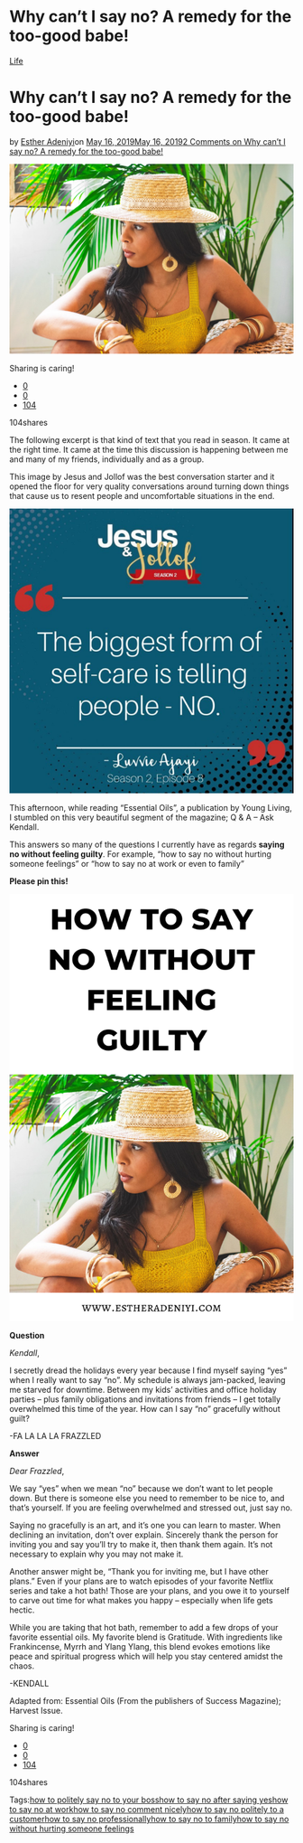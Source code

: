 # Why can’t I say no? A remedy for the too-good babe!

[Life](https://estheradeniyi.com/category/life/)
# Why can&#x2019;t I say no? A remedy for the too-good babe!

by [Esther Adeniyi](https://estheradeniyi.com/author/esther-adeniyi/)on [May 16, 2019May 16, 2019](https://estheradeniyi.com/why-cant-i-say-no-a-remedy-for-the-too-good-babe/)[2 Comments on Why can&#x2019;t I say no? A remedy for the too-good babe!](https://estheradeniyi.com/why-cant-i-say-no-a-remedy-for-the-too-good-babe/#comments)

![](images\why-cant-I-say-no.jpeg)

Sharing is caring!

- [0](https://www.facebook.com/sharer/sharer.php?u=https%3A%2F%2Festheradeniyi.com%2Fwhy-cant-i-say-no-a-remedy-for-the-too-good-babe%2F&amp;t=Why%20can%27t%20I%20say%20no%3F%20A%20remedy%20for%20the%20too-good%20babe%21)
- [0](https://twitter.com/intent/tweet?text=Why%20can%27t%20I%20say%20no%3F%20A%20remedy%20for%20the%20too-good%20babe%21&amp;url=https%3A%2F%2Festheradeniyi.com%2Fwhy-cant-i-say-no-a-remedy-for-the-too-good-babe%2F)
- [104](#)

104shares

The following excerpt is that kind of text that you read in season. It came at the right time. It came at the time this discussion is happening between me and many of my friends, individually and as a group.

This image by Jesus and Jollof was the best conversation starter and it opened the floor for very quality conversations around turning down things that cause us to resent people and uncomfortable situations in the end.

![how to say no at work, how to say no to family, how to say no without hurting someone feelings, how to say no professionally, how to say no after saying yes, how to say no politely to a customer, how to say no comment nicely, how to politely say no to your boss, Jesus and Jollof, Luvvie Ajayi, self- care](images\Jesus-and-Jollof.png)

This afternoon, while reading &#x201C;Essential Oils&#x201D;, a publication by Young Living, I stumbled on this very beautiful segment of the magazine; Q & A &#x2013; Ask Kendall.

This answers so many of the questions I currently have as regards **saying no without feeling guilty**. For example, &#x201C;how to say no without hurting someone feelings&#x201D; or &#x201C;how to say no at work or even to family&#x201D;

**Please pin this!**

![How to say no without feeling guilty](images\HOW-TO-SAY-NO-WITHOUT-FEELING-GUILTY.png)

**Question**

*Kendall*,

I secretly dread the holidays every year because I find myself saying &#x201C;yes&#x201D; when I really want to say &#x201C;no&#x201D;. My schedule is always jam-packed, leaving me starved for downtime. Between my kids&#x2019; activities and office holiday parties &#x2013; plus family obligations and invitations from friends &#x2013; I get totally overwhelmed this time of the year. How can I say &#x201C;no&#x201D; gracefully without guilt?

-FA LA LA LA FRAZZLED

**Answer**

*Dear Frazzled*,

We say &#x201C;yes&#x201D; when we mean &#x201C;no&#x201D; because we don&#x2019;t want to let people down. But there is someone else you need to remember to be nice to, and that&#x2019;s yourself. If you are feeling overwhelmed and stressed out, just say no.

Saying no gracefully is an art, and it&#x2019;s one you can learn to master. When declining an invitation, don&#x2019;t over explain. Sincerely thank the person for inviting you and say you&#x2019;ll try to make it, then thank them again. It&#x2019;s not necessary to explain why you may not make it.

Another answer might be, &#x201C;Thank you for inviting me, but I have other plans.&#x201D; Even if your plans are to watch episodes of your favorite Netflix series and take a hot bath! Those are your plans, and you owe it to yourself to carve out time for what makes you happy &#x2013; especially when life gets hectic.

While you are taking that hot bath, remember to add a few drops of your favorite essential oils. My favorite blend is Gratitude. With ingredients like Frankincense, Myrrh and Ylang Ylang, this blend evokes emotions like peace and spiritual progress which will help you stay centered amidst the chaos.

-KENDALL

Adapted from: Essential Oils (From the publishers of Success Magazine); Harvest Issue.

Sharing is caring!

- [0](https://www.facebook.com/sharer/sharer.php?u=https%3A%2F%2Festheradeniyi.com%2Fwhy-cant-i-say-no-a-remedy-for-the-too-good-babe%2F&amp;t=Why%20can%27t%20I%20say%20no%3F%20A%20remedy%20for%20the%20too-good%20babe%21)
- [0](https://twitter.com/intent/tweet?text=Why%20can%27t%20I%20say%20no%3F%20A%20remedy%20for%20the%20too-good%20babe%21&amp;url=https%3A%2F%2Festheradeniyi.com%2Fwhy-cant-i-say-no-a-remedy-for-the-too-good-babe%2F)
- [104](#)

104shares

Tags:[how to politely say no to your boss](https://estheradeniyi.com/tag/how-to-politely-say-no-to-your-boss/)[how to say no after saying yes](https://estheradeniyi.com/tag/how-to-say-no-after-saying-yes/)[how to say no at work](https://estheradeniyi.com/tag/how-to-say-no-at-work/)[how to say no comment nicely](https://estheradeniyi.com/tag/how-to-say-no-comment-nicely/)[how to say no politely to a customer](https://estheradeniyi.com/tag/how-to-say-no-politely-to-a-customer/)[how to say no professionally](https://estheradeniyi.com/tag/how-to-say-no-professionally/)[how to say no to family](https://estheradeniyi.com/tag/how-to-say-no-to-family/)[how to say no without hurting someone feelings](https://estheradeniyi.com/tag/how-to-say-no-without-hurting-someone-feelings/)